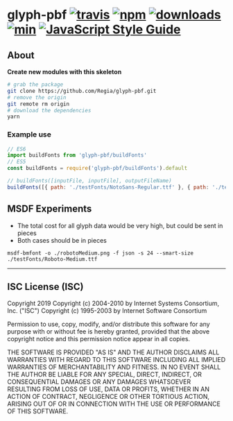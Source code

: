 # glyph-pbf [![travis][travis-image]][travis-url] [![npm][npm-image]][npm-url] [![downloads][downloads-image]][downloads-url] [![min](https://badgen.net/bundlephobia/min/glyph-pbf)](https://bundlephobia.com/result?p=glyph-pbf) [![JavaScript Style Guide](https://img.shields.io/badge/code_style-standard-brightgreen.svg)](https://standardjs.com)

[travis-image]: https://travis-ci.org/regia-corporation/glyph-pbf.svg?branch=master
[travis-url]: https://travis-ci.org/regia-corporation/glyph-pbf
[npm-image]: https://img.shields.io/npm/v/glyph-pbf.svg
[npm-url]: https://npmjs.org/package/glyph-pbf
[downloads-image]: https://img.shields.io/npm/dm/glyph-pbf.svg
[downloads-url]: https://www.npmjs.com/package/glyph-pbf

## About

**Create new modules with this skeleton**

```sh
# grab the package
git clone https://github.com/Regia/glyph-pbf.git
# remove the origin
git remote rm origin
# download the dependencies
yarn
```


### Example use
```js
// ES6
import buildFonts from 'glyph-pbf/buildFonts'
// ES5
const buildFonts = require('glyph-pbf/buildFonts').default

// buildFonts([inputFile, inputFile], outputFileName)
buildFonts([{ path: './testFonts/NotoSans-Regular.ttf' }, { path: './testFonts/arial-unicode-ms.ttf' }], './default.pbf')

```


## MSDF Experiments

* The total cost for all glyph data would be very high, but could be sent in pieces
* Both cases should be in pieces

`msdf-bmfont -o ./robotoMedium.png -f json -s 24 --smart-size ./testFonts/Roboto-Medium.ttf`

---

## ISC License (ISC)

Copyright 2019 <Regia>
Copyright (c) 2004-2010 by Internet Systems Consortium, Inc. ("ISC")
Copyright (c) 1995-2003 by Internet Software Consortium

Permission to use, copy, modify, and/or distribute this software for any purpose with or without fee is hereby granted, provided that the above copyright notice and this permission notice appear in all copies.

THE SOFTWARE IS PROVIDED "AS IS" AND THE AUTHOR DISCLAIMS ALL WARRANTIES WITH REGARD TO THIS SOFTWARE INCLUDING ALL IMPLIED WARRANTIES OF MERCHANTABILITY AND FITNESS. IN NO EVENT SHALL THE AUTHOR BE LIABLE FOR ANY SPECIAL, DIRECT, INDIRECT, OR CONSEQUENTIAL DAMAGES OR ANY DAMAGES WHATSOEVER RESULTING FROM LOSS OF USE, DATA OR PROFITS, WHETHER IN AN ACTION OF CONTRACT, NEGLIGENCE OR OTHER TORTIOUS ACTION, ARISING OUT OF OR IN CONNECTION WITH THE USE OR PERFORMANCE OF THIS SOFTWARE.

